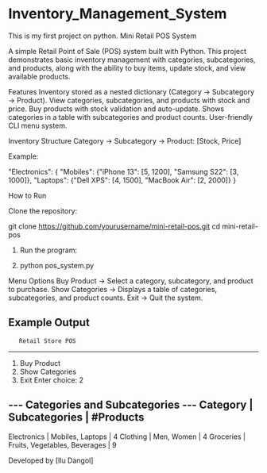 # Inventory_Management_System
This is my first project on python.
Mini Retail POS System

A simple Retail Point of Sale (POS) system built with Python.
This project demonstrates basic inventory management with categories, subcategories, and products, along with the ability to buy items, update stock, and view available products.

Features
Inventory stored as a nested dictionary (Category → Subcategory → Product).
View categories, subcategories, and products with stock and price.
Buy products with stock validation and auto-update.
Shows categories in a table with subcategories and product counts.
User-friendly CLI menu system.

Inventory Structure
Category → Subcategory → Product: [Stock, Price]


Example:

"Electronics": {
    "Mobiles": {"iPhone 13": [5, 1200], "Samsung S22": [3, 1000]},
    "Laptops": {"Dell XPS": [4, 1500], "MacBook Air": [2, 2000]}
}


How to Run

Clone the repository:

git clone https://github.com/yourusername/mini-retail-pos.git
cd mini-retail-pos


1) Run the program:

2) python pos_system.py

Menu Options
Buy Product → Select a category, subcategory, and product to purchase.
Show Categories → Displays a table of categories, subcategories, and product counts.
Exit → Quit the system.


Example Output
-----------------------------
       Retail Store POS      
-----------------------------
1. Buy Product
2. Show Categories
3. Exit
Enter choice: 2

--- Categories and Subcategories ---
Category        | Subcategories                  | #Products
------------------------------------------------------------
Electronics     | Mobiles, Laptops              | 4
Clothing        | Men, Women                    | 4
Groceries       | Fruits, Vegetables, Beverages | 9

Developed by [Ilu Dangol]